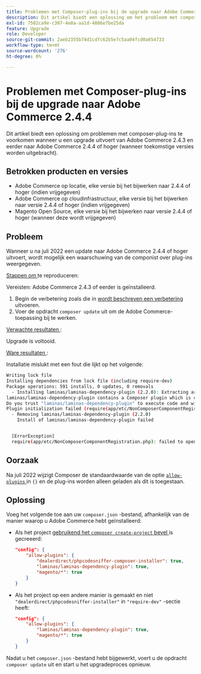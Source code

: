 ```yaml
---
title: Problemen met Composer-plug-ins bij de upgrade naar Adobe Commerce 2.4.4
description: Dit artikel biedt een oplossing om het probleem met composer-plug-ins te voorkomen wanneer u een upgrade uitvoert van Adobe Commerce 2.4.3 en eerder naar Adobe Commerce 2.4.4 of hoger (wanneer toekomstige versies worden uitgebracht).
exl-id: 7502ca9e-c307-4e8a-aa1d-4886e7be25da
feature: Upgrade
role: Developer
source-git-commit: 2aeb2355b74d1cdfc62b5e7c5aa04fcd0a654733
workflow-type: tm+mt
source-wordcount: '276'
ht-degree: 0%

---
```


# Problemen met Composer-plug-ins bij de upgrade naar Adobe Commerce 2.4.4

Dit artikel biedt een oplossing om problemen met composer-plug-ins te voorkomen wanneer u een upgrade uitvoert van Adobe Commerce 2.4.3 en eerder naar Adobe Commerce 2.4.4 of hoger (wanneer toekomstige versies worden uitgebracht).

## Betrokken producten en versies

* Adobe Commerce op locatie, elke versie bij het bijwerken naar 2.4.4 of hoger (indien vrijgegeven)
* Adobe Commerce op cloudinfrastructuur, elke versie bij het bijwerken naar versie 2.4.4 of hoger (indien vrijgegeven)
* Magento Open Source, elke versie bij het bijwerken naar versie 2.4.4 of hoger (wanneer deze wordt vrijgegeven)

## Probleem

Wanneer u na juli 2022 een update naar Adobe Commerce 2.4.4 of hoger uitvoert, wordt mogelijk een waarschuwing van de componist over plug-ins weergegeven.

<u> Stappen om </u> te reproduceren:

Vereisten: Adobe Commerce 2.4.3 of eerder is geïnstalleerd.

1. Begin de verbetering zoals die in [ wordt beschreven een verbetering ](https://experienceleague.adobe.com/docs/commerce-operations/upgrade-guide/implementation/perform-upgrade.html) uitvoeren.
1. Voer de opdracht `composer update` uit om de Adobe Commerce-toepassing bij te werken.

<u> Verwachte resultaten </u>:

Upgrade is voltooid.

<u> Ware resultaten </u>:

Installatie mislukt met een fout die lijkt op het volgende:

```bash
Writing lock file
Installing dependencies from lock file (including require-dev)
Package operations: 591 installs, 0 updates, 0 removals
  - Installing laminas/laminas-dependency-plugin (2.2.0): Extracting archive
laminas/laminas-dependency-plugin contains a Composer plugin which is currently not in your allow-plugins config. See https://getcomposer.org/allow-plugins
Do you trust "laminas/laminas-dependency-plugin" to execute code and wish to enable it now? (writes "allow-plugins" to composer.json) [y,n,d,?] y
Plugin initialization failed (require(app/etc/NonComposerComponentRegistration.php): failed to open stream: No such file or directory), uninstalling plugin
  - Removing laminas/laminas-dependency-plugin (2.2.0)
    Install of laminas/laminas-dependency-plugin failed


  [ErrorException]
  require(app/etc/NonComposerComponentRegistration.php): failed to open stream: No such file or directory
```

## Oorzaak

Na juli 2022 wijzigt Composer de standaardwaarde van de optie [`allow-plugins` ](https://getcomposer.org/doc/06-config.md#allow-plugins) in `{}` en de plug-ins worden alleen geladen als dit is toegestaan.

## Oplossing

Voeg het volgende toe aan uw `composer.json` -bestand, afhankelijk van de manier waarop u Adobe Commerce hebt geïnstalleerd:

* Als het project [ gebruikend het `composer create-project` bevel ](https://experienceleague.adobe.com/en/docs/commerce-operations/installation-guide/composer#get-the-metapackage) is gecreeerd:

  ```json
  "config": {
      "allow-plugins": {
          "dealerdirect/phpcodesniffer-composer-installer": true,
          "laminas/laminas-dependency-plugin": true,
          "magento/*": true
      }
  }
  ```

* Als het project op een andere manier is gemaakt en niet `"dealerdirect/phpcodesniffer-installer"` in `"require-dev"` -sectie heeft:

  ```json
  "config": {
      "allow-plugins": {
          "laminas/laminas-dependency-plugin": true,
          "magento/*": true
      }
  }
  ```

Nadat u het `composer.json` -bestand hebt bijgewerkt, voert u de opdracht `composer update` uit en start u het upgradeproces opnieuw.
